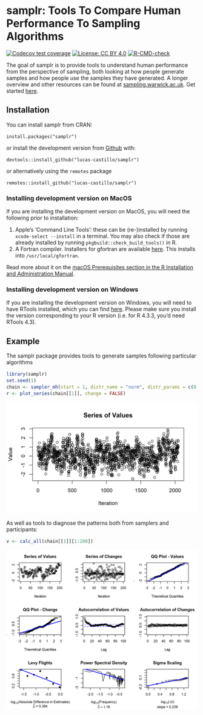 
<!-- README.md is generated from README.Rmd. Please edit that file -->

# samplr: Tools To Compare Human Performance To Sampling Algorithms

<!-- badges: start -->

[![Codecov test
coverage](https://codecov.io/gh/lucas-castillo/samplr/branch/main/graph/badge.svg)](https://app.codecov.io/gh/lucas-castillo/samplr?branch=main)
[![License: CC BY
4.0](https://img.shields.io/badge/License-CC_BY_4.0-lightgrey.svg)](https://creativecommons.org/licenses/by/4.0/)
[![R-CMD-check](https://github.com/lucas-castillo/samplr/actions/workflows/R-CMD-check.yaml/badge.svg)](https://github.com/lucas-castillo/samplr/actions/workflows/R-CMD-check.yaml)
<!-- badges: end -->

The goal of samplr is to provide tools to understand human performance
from the perspective of sampling, both looking at how people generate
samples and how people use the samples they have generated. A longer
overview and other resources can be found at
[sampling.warwick.ac.uk](https://sampling.warwick.ac.uk). Get started
[here](vignettes/how-to-sample.html).

## Installation

You can install samplr from CRAN:

    install.packages("samplr")

or install the development version from
[Github](https://github.com/lucas-castillo/samplr) with:

    devtools::install_github("lucas-castillo/samplr")

or alternatively using the `remotes` package

    remotes::install_github("lucas-castillo/samplr")

### Installing development version on MacOS

If you are installing the development version on MacOS, you will need
the following prior to installation:

1.  Apple’s ‘Command Line Tools’: these can be (re-)installed by running
    `xcode-select --install` in a terminal. You may also check if those
    are already installed by running `pkgbuild::check_build_tools()` in
    R.
2.  A Fortran compiler. Installers for gfortran are available
    [here](https://github.com/fxcoudert/gfortran-for-macOS/releases/).
    This installs into `/usr/local/gfortran`.

Read more about it on the [macOS Prerequisites section in the R
Installation and Administration
Manual](https://cran.r-project.org/doc/manuals/r-release/R-admin.html#Prerequisites).

### Installing development version on Windows

If you are installing the development version on Windows, you will need
to have RTools installed, which you can find
[here](https://cran.r-project.org/bin/windows/Rtools/). Please make sure
you install the version corresponding to your R version (i.e. for R
4.3.3, you’d need RTools 4.3).

## Example

The samplr package provides tools to generate samples following
particular algorithms

``` r
library(samplr)
set.seed(1)
chain <- sampler_mh(start = 1, distr_name = "norm", distr_params = c(0,1), sigma_prop = diag(1) * .5, iterations = 2048)
r <- plot_series(chain[[1]], change = FALSE)
```

![](man/figures/README-unnamed-chunk-2-1.png)<!-- -->

As well as tools to diagnose the patterns both from samplers and
participants:

``` r
v <- calc_all(chain[[1]][1:200])
```

![](man/figures/README-unnamed-chunk-3-1.png)<!-- -->
<!-- TODO: add plot_series(chain[[1]]) again -->
